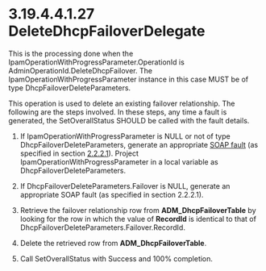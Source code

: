 <html dir="LTR" xmlns:mshelp="http://msdn.microsoft.com/mshelp" xmlns:ddue="http://ddue.schemas.microsoft.com/authoring/2003/5" xmlns:xlink="http://www.w3.org/1999/xlink" xmlns:tool="http://www.microsoft.com/tooltip">
 <body>
 <div id="header">
 <h1 class="heading">3.19.4.4.1.27 DeleteDhcpFailoverDelegate</h1>
 </div>
 <div id="mainSection">
 <div id="mainBody">
 <div id="allHistory" class="saveHistory"></div>
 <div id="sectionSection0" class="section" name="collapseableSection">
 

<p>This is the processing done when the
IpamOperationWithProgressParameter.OperationId is
AdminOperationId.DeleteDhcpFailover. The IpamOperationWithProgressParameter
instance in this case MUST be of type DhcpFailoverDeleteParameters. </p>

<p>This operation is used to delete an existing failover
relationship. The following are the steps involved. In these steps, any time a
fault is generated, the SetOverallStatus SHOULD be called with the fault
details.</p>

<ol><li><p><span> </span>If
IpamOperationWithProgressParameter is NULL or not of type
DhcpFailoverDeleteParameters, generate an appropriate <a href="21b4a631-8f28-420f-822f-c5f879d5046e.md#gt_ec8728a8-1a75-426f-8767-aa1932c7c19f">SOAP fault</a> (as specified in
section <a href="a90ad88d-2468-4ac1-bbb9-8f921d15bbc8.md">2.2.2.1</a>).
Project IpamOperationWithProgressParameter in a local variable as
DhcpFailoverDeleteParameters.</p>

</li><li><p><span> </span>If
DhcpFailoverDeleteParameters.Failover is NULL, generate an appropriate SOAP
fault (as specified in section 2.2.2.1).</p>

</li><li><p><span> </span>Retrieve the failover
relationship row from <b>ADM_DhcpFailoverTable</b> by looking for the row in
which the value of <b>RecordId</b> is identical to that of
DhcpFailoverDeleteParameters.Failover.RecordId.</p>

</li><li><p><span> </span>Delete the
retrieved row from <b>ADM_DhcpFailoverTable</b>.</p>

</li><li><p><span> </span>Call
SetOverallStatus with Success and 100% completion.</p>

</li></ol>
 </div>
 </div>
 </div>
 </body>
</html>